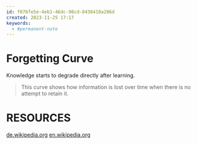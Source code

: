 ```yaml
---
id: f076fe5e-4eb1-46dc-98cd-8436410a286d
created: 2023-11-25 17:17
keywords:
  - #permanent-note
---
```



Forgetting Curve
======================================================================

Knowledge starts to degrade directly after learning.

> This curve shows how information is lost over time when there is no attempt to retain it.




RESOURCES
======================================================================

[de.wikipedia.org](https://de.wikipedia.org/wiki/Vergessenskurve)
[en.wikipedia.org](https://en.wikipedia.org/wiki/Forgetting_curve)

